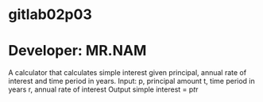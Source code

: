 # gitlab02p03
# Developer: MR.NAM 
A calculator that calculates simple interest given principal, annual rate of interest and time period in years. 
Input:    p, principal amount    t, time period in years    r, annual rate of interest Output    simple interest = p*t*r 

